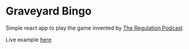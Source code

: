 # Graveyard Bingo
Simple react app to play the game invented by [The Regulation Podcast](http://regulatreon.com)

Live example [here](graveyard-bingo.vercel.app)

